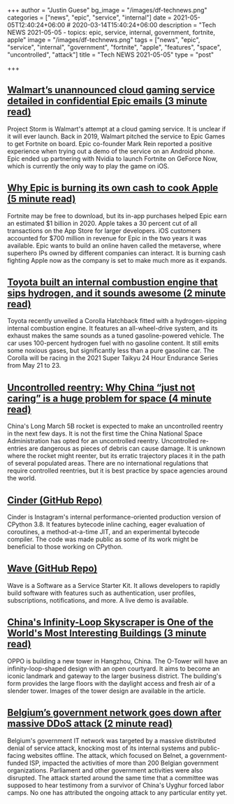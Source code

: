 +++
author = "Justin Guese"
bg_image = "/images/df-technews.png"
categories = ["news", "epic", "service", "internal"]
date = 2021-05-05T12:40:24+06:00 # 2020-03-14T15:40:24+06:00
description = "Tech NEWS 2021-05-05 - topics: epic, service, internal, government, fortnite, apple"
image = "/images/df-technews.png"
tags = ["news", "epic", "service", "internal", "government", "fortnite", "apple", "features", "space", "uncontrolled", "attack"]
title = "Tech NEWS 2021-05-05"
type = "post"

+++

## [Walmart’s unannounced cloud gaming service detailed in confidential Epic emails (3 minute read)](https://www.theverge.com/2021/5/4/22418882/walmart-cloud-gaming-service-epic-games-trial-emails)

Project Storm is Walmart's attempt at a cloud gaming service. It is unclear if it will ever launch. Back in 2019, Walmart pitched the service to Epic Games to get Fortnite on board. Epic co-founder Mark Rein reported a positive experience when trying out a demo of the service on an Android phone. Epic ended up partnering with Nvidia to launch Fortnite on GeForce Now, which is currently the only way to play the game on iOS.

## [Why Epic is burning its own cash to cook Apple (5 minute read)](https://www.theverge.com/2021/5/3/22412899/epic-apple-trial-rules-investment-app-payment)

Fortnite may be free to download, but its in-app purchases helped Epic earn an estimated $1 billion in 2020. Apple takes a 30 percent cut of all transactions on the App Store for larger developers. iOS customers accounted for $700 million in revenue for Epic in the two years it was available. Epic wants to build an online haven called the metaverse, where superhero IPs owned by different companies can interact. It is burning cash fighting Apple now as the company is set to make much more as it expands.

## [Toyota built an internal combustion engine that sips hydrogen, and it sounds awesome (2 minute read)](https://www.slashgear.com/toyota-built-an-internal-combustion-engine-that-sips-hydrogen-and-it-sounds-awesome-30671055/)

Toyota recently unveiled a Corolla Hatchback fitted with a hydrogen-sipping internal combustion engine. It features an all-wheel-drive system, and its exhaust makes the same sounds as a tuned gasoline-powered vehicle. The car uses 100-percent hydrogen fuel with no gasoline content. It still emits some noxious gases, but significantly less than a pure gasoline car. The Corolla will be racing in the 2021 Super Taikyu 24 Hour Endurance Series from May 21 to 23.

## [Uncontrolled reentry: Why China “just not caring” is a huge problem for space (4 minute read)](https://www.inverse.com/science/long-march-5b-uncontrolled-reentry)

China's Long March 5B rocket is expected to make an uncontrolled reentry in the next few days. It is not the first time the China National Space Administration has opted for an uncontrolled reentry. Uncontrolled re-entries are dangerous as pieces of debris can cause damage. It is unknown where the rocket might reenter, but its erratic trajectory places it in the path of several populated areas. There are no international regulations that require controlled reentries, but it is best practice by space agencies around the world.

## [Cinder (GitHub Repo)](https://github.com/facebookincubator/cinder)

Cinder is Instagram's internal performance-oriented production version of CPython 3.8. It features bytecode inline caching, eager evaluation of coroutines, a method-at-a-time JIT, and an experimental bytecode compiler. The code was made public as some of its work might be beneficial to those working on CPython.

## [Wave (GitHub Repo)](https://github.com/thedevdojo/wave)

Wave is a Software as a Service Starter Kit. It allows developers to rapidly build software with features such as authentication, user profiles, subscriptions, notifications, and more. A live demo is available.

## [China's Infinity-Loop Skyscraper is One of the World's Most Interesting Buildings (3 minute read)](https://interestingengineering.com/chinas-infinity-loop-sustainable-skyscraper)

OPPO is building a new tower in Hangzhou, China. The O-Tower will have an infinity-loop-shaped design with an open courtyard. It aims to become an iconic landmark and gateway to the larger business district. The building's form provides the large floors with the daylight access and fresh air of a slender tower. Images of the tower design are available in the article.

## [Belgium’s government network goes down after massive DDoS attack (2 minute read)](https://therecord.media/belgiums-government-network-goes-down-after-massive-ddos-attack/)

Belgium's government IT network was targeted by a massive distributed denial of service attack, knocking most of its internal systems and public-facing websites offline. The attack, which focused on Belnet, a government-funded ISP, impacted the activities of more than 200 Belgian government organizations. Parliament and other government activities were also disrupted. The attack started around the same time that a committee was supposed to hear testimony from a survivor of China's Uyghur forced labor camps. No one has attributed the ongoing attack to any particular entity yet.

